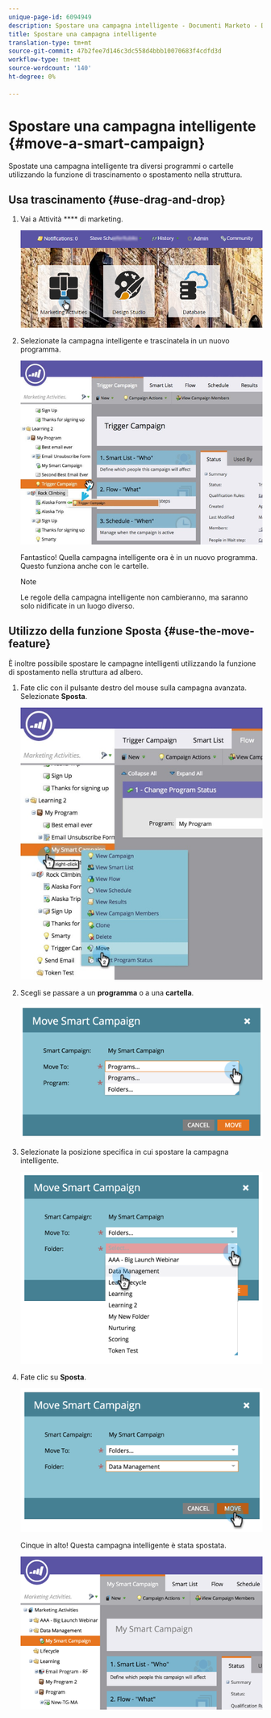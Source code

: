 ```yaml
---
unique-page-id: 6094949
description: Spostare una campagna intelligente - Documenti Marketo - Documentazione del prodotto
title: Spostare una campagna intelligente
translation-type: tm+mt
source-git-commit: 47b2fee7d146c3dc558d4bbb10070683f4cdfd3d
workflow-type: tm+mt
source-wordcount: '140'
ht-degree: 0%

---
```



# Spostare una campagna intelligente {#move-a-smart-campaign}

Spostate una campagna intelligente tra diversi programmi o cartelle utilizzando la funzione di trascinamento o spostamento nella struttura.

## Usa trascinamento {#use-drag-and-drop}

1. Vai a Attività **** di marketing.

   ![](assets/login-marketing-activities-2.png)

1. Selezionate la campagna intelligente e trascinatela in un nuovo programma.

   ![](assets/rockclimbing-tabfix.jpg)

   Fantastico! Quella campagna intelligente ora è in un nuovo programma. Questo funziona anche con le cartelle.

   >[!NOTE]
   >
   >Le regole della campagna intelligente non cambieranno, ma saranno solo nidificate in un luogo diverso.

## Utilizzo della funzione Sposta {#use-the-move-feature}

È inoltre possibile spostare le campagne intelligenti utilizzando la funzione di spostamento nella struttura ad albero.

1. Fate clic con il pulsante destro del mouse sulla campagna avanzata. Selezionate **Sposta**.

   ![](assets/rockclimbing2.jpg)

1. Scegli se passare a un **programma** o a una **cartella**.

   ![](assets/image2015-2-25-13-3a34-3a20.png)

1. Selezionate la posizione specifica in cui spostare la campagna intelligente.

   ![](assets/image2015-2-25-13-3a36-3a4.png)

1. Fate clic su **Sposta**.

   ![](assets/image2015-2-25-13-3a37-3a44.png)

   Cinque in alto! Questa campagna intelligente è stata spostata.

   ![](assets/image2015-2-25-13-39-51-copy-281-29.png)

